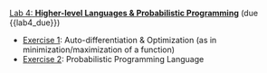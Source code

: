 [Lab 4: **Higher-level Languages & Probabilistic Programming**](https://github.com/PsuAstro528/lab4-start) (due {{lab4_due}})
- [Exercise 1](https://psuastro528.github.io/lab4-start/ex1.html):  Auto-differentiation & Optimization (as in minimization/maximization of a function)
- [Exercise 2](https://psuastro528.github.io/lab4-start/ex2.html):  Probabilistic Programming Language
